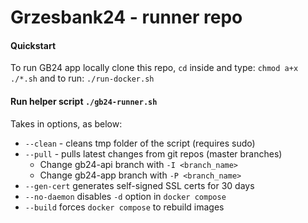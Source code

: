 # Grzesbank24 - runner repo

#### Quickstart

To run GB24 app locally clone this repo, `cd` inside and type:
`chmod a+x ./*.sh`
and to run:
`./run-docker.sh`

#### Run helper script `./gb24-runner.sh`
Takes in options, as below:
- `--clean` - cleans tmp folder of the script (requires sudo)
- `--pull` - pulls latest changes from git repos (master branches)
  - Change gb24-api branch with `-I <branch_name>`
  - Change gb24-app branch with `-P <branch_name>`
- `--gen-cert` generates self-signed SSL certs for 30 days
- `--no-daemon` disables `-d` option in `docker compose`
- `--build` forces `docker compose` to rebuild images
